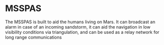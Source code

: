 # MSSPAS
The MSSPAS is built to aid the humans living on Mars. It can broadcast an alarm in case of an incoming sandstorm, it can aid the navigation in low visibility conditions via triangulation, and can be used as a relay network for long range communications
